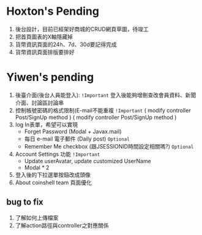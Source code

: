 # Hoxton's Pending

1. 後台設計，目前已經架好商城的CRUD網頁草圖，待竣工
2. 把首頁圖表的X軸隱藏掉
3. 貨幣資訊頁面的24h、7d、30d要記得完成
4. 貨幣資訊頁面排版要排好




# Yiwen's pending
1. 後臺介面(後台人員能登入): `!Important` 登入後能夠增刪查改會員資料、新聞介面、討論區討論串
2. 控制帳號密碼的格式限制(E-mail不能重複 `!Important` ( modify controller Post/SignUp method )
    ( modify controller Post/SignUp method )
3. log In表單，希望可以實現 
    +  Forget Password (Modal + Javax.mail)
    +  每日 e-mail 電子郵件 (Daily post) `Optional`
    +  Remember Me checkbox (跟JSESSIONID時間設定相關嗎?) `Optional`
4. Account Settings 功能 `!Important`
    +  Update userAvatar, update customized UserName
    +  Modal * 2
4. 登入後的下拉選單按鈕改成頭像
5. About coinshell team 頁面優化

## bug to fix
1. 了解如何上傳檔案
2. 了解action路徑與controller之對應關係
